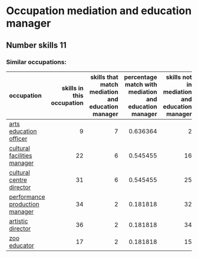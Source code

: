 # Occupation mediation and education manager
## Number skills 11
### Similar occupations:
| occupation                                                          |   skills in this occupation |   skills that match mediation and education manager |   percentage match with mediation and education manager |   skills not in mediation and education manager |
|:--------------------------------------------------------------------|----------------------------:|----------------------------------------------------:|--------------------------------------------------------:|------------------------------------------------:|
| [arts education officer](arts_education_officer.md)                 |                           9 |                                                   7 |                                                0.636364 |                                               2 |
| [cultural facilities manager](cultural_facilities_manager.md)       |                          22 |                                                   6 |                                                0.545455 |                                              16 |
| [cultural centre director](cultural_centre_director.md)             |                          31 |                                                   6 |                                                0.545455 |                                              25 |
| [performance production manager](performance_production_manager.md) |                          34 |                                                   2 |                                                0.181818 |                                              32 |
| [artistic director](artistic_director.md)                           |                          36 |                                                   2 |                                                0.181818 |                                              34 |
| [zoo educator](zoo_educator.md)                                     |                          17 |                                                   2 |                                                0.181818 |                                              15 |
